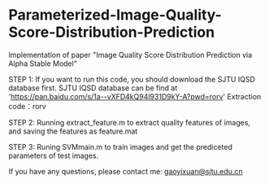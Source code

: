 # Parameterized-Image-Quality-Score-Distribution-Prediction
Implementation of paper "Image Quality Score Distribution Prediction via Alpha Stable Model"

STEP 1:
If you want to run this code, you should download the SJTU IQSD database first.
SJTU IQSD database can be find at 'https://pan.baidu.com/s/1a--vXFD4kQ94l931D9kY-A?pwd=rorv'
Extraction code：rorv

STEP 2:
Running extract_feature.m to extract quality features of images, and saving the features as feature.mat

STEP 3:
Runing SVMmain.m to train images and get the prediceted parameters of test images.

If you have any questions, please contact me: gaoyixuan@sjtu.edu.cn
